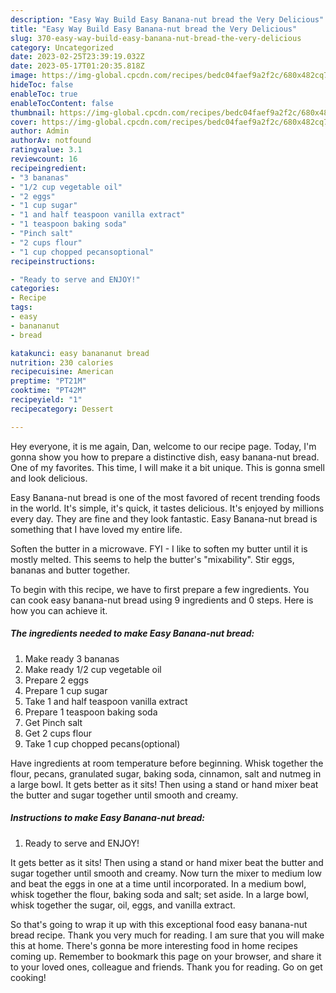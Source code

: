```yaml
---
description: "Easy Way Build Easy Banana-nut bread the Very Delicious"
title: "Easy Way Build Easy Banana-nut bread the Very Delicious"
slug: 370-easy-way-build-easy-banana-nut-bread-the-very-delicious
category: Uncategorized
date: 2023-02-25T23:39:19.032Z
date: 2023-05-17T01:20:35.818Z
image: https://img-global.cpcdn.com/recipes/bedc04faef9a2f2c/680x482cq70/easy-banana-nut-bread-recipe-main-photo.jpg
hideToc: false
enableToc: true
enableTocContent: false
thumbnail: https://img-global.cpcdn.com/recipes/bedc04faef9a2f2c/680x482cq70/easy-banana-nut-bread-recipe-main-photo.jpg
cover: https://img-global.cpcdn.com/recipes/bedc04faef9a2f2c/680x482cq70/easy-banana-nut-bread-recipe-main-photo.jpg
author: Admin
authorAv: notfound
ratingvalue: 3.1
reviewcount: 16
recipeingredient:
- "3 bananas"
- "1/2 cup vegetable oil"
- "2 eggs"
- "1 cup sugar"
- "1 and half teaspoon vanilla extract"
- "1 teaspoon baking soda"
- "Pinch salt"
- "2 cups flour"
- "1 cup chopped pecansoptional"
recipeinstructions:

- "Ready to serve and ENJOY!"
categories:
- Recipe
tags:
- easy
- banananut
- bread

katakunci: easy banananut bread 
nutrition: 230 calories
recipecuisine: American
preptime: "PT21M"
cooktime: "PT42M"
recipeyield: "1"
recipecategory: Dessert

---
```



Hey everyone, it is me again, Dan, welcome to our recipe page. Today, I'm gonna show you how to prepare a distinctive dish, easy banana-nut bread. One of my favorites. This time, I will make it a bit unique. This is gonna smell and look delicious.

Easy Banana-nut bread is one of the most favored of recent trending foods in the world. It's simple, it's quick, it tastes delicious. It's enjoyed by millions every day. They are fine and they look fantastic. Easy Banana-nut bread is something that I have loved my entire life.

Soften the butter in a microwave. FYI - I like to soften my butter until it is mostly melted. This seems to help the butter&#39;s &#34;mixability&#34;. Stir eggs, bananas and butter together.


To begin with this recipe, we have to first prepare a few ingredients. You can cook easy banana-nut bread using 9 ingredients and 0 steps. Here is how you can achieve it.

<!--inarticleads1-->

##### The ingredients needed to make Easy Banana-nut bread:

1. Make ready 3 bananas
1. Make ready 1/2 cup vegetable oil
1. Prepare 2 eggs
1. Prepare 1 cup sugar
1. Take 1 and half teaspoon vanilla extract
1. Prepare 1 teaspoon baking soda
1. Get Pinch salt
1. Get 2 cups flour
1. Take 1 cup chopped pecans(optional)


Have ingredients at room temperature before beginning. Whisk together the flour, pecans, granulated sugar, baking soda, cinnamon, salt and nutmeg in a large bowl. It gets better as it sits! Then using a stand or hand mixer beat the butter and sugar together until smooth and creamy. 

<!--inarticleads2-->

##### Instructions to make Easy Banana-nut bread:


1. Ready to serve and ENJOY!

It gets better as it sits! Then using a stand or hand mixer beat the butter and sugar together until smooth and creamy. Now turn the mixer to medium low and beat the eggs in one at a time until incorporated. In a medium bowl, whisk together the flour, baking soda and salt; set aside. In a large bowl, whisk together the sugar, oil, eggs, and vanilla extract. 

So that's going to wrap it up with this exceptional food easy banana-nut bread recipe. Thank you very much for reading. I am sure that you will make this at home. There's gonna be more interesting food in home recipes coming up. Remember to bookmark this page on your browser, and share it to your loved ones, colleague and friends. Thank you for reading. Go on get cooking!
